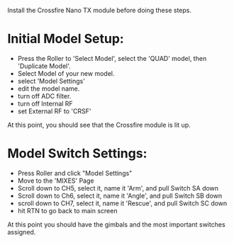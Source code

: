 Install the Crossfire Nano TX module before doing these steps.

# Initial Model Setup:

  * Press the Roller to 'Select Model', select the 'QUAD' model, then 'Duplicate Model'.
  * Select Model of your new model.
  * select 'Model Settings'
  * edit the model name.
  * turn off ADC filter.
  * turn off Internal RF
  * set External RF to 'CRSF'

At this point, you should see that the Crossfire module is lit up.

# Model Switch Settings:

  * Press Roller and click "Model Settings"
  * Move to the 'MIXES' Page 
  * Scroll down to CH5, select it, name it 'Arm', and pull Switch SA down
  * Scroll down to Ch6, select it, name it 'Angle', and pull Switch SB down
  * scroll down to CH7, select it, name it 'Rescue', and pull Switch SC down
  * hit RTN to go back to main screen

At this point you should have the gimbals and the most important switches assigned.


